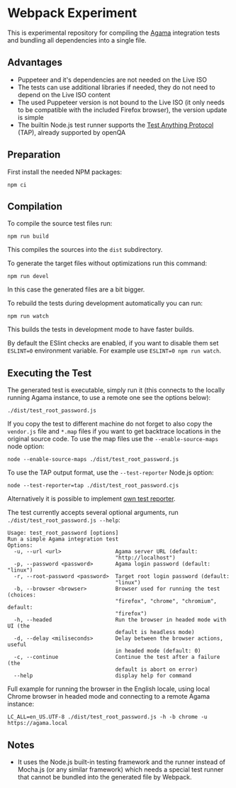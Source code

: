 # Webpack Experiment

This is experimental repository for compiling the
[Agama](https://github.com/agama-project/agama) integration tests and bundling
all dependencies into a single file.

## Advantages

- Puppeteer and it's dependencies are not needed on the Live ISO
- The tests can use additional libraries if needed, they do not need to depend
  on the Live ISO content
- The used Puppeteer version is not bound to the Live ISO (it only needs to be
  compatible with the included Firefox browser), the version update is simple
- The builtin Node.js test runner supports the [Test Anything
  Protocol](https://en.wikipedia.org/wiki/Test_Anything_Protocol) (TAP),
  already supported by openQA

## Preparation

First install the needed NPM packages:

    npm ci

## Compilation

To compile the source test files run:

    npm run build

This compiles the sources into the `dist` subdirectory.

To generate the target files without optimizations run this command:

    npm run devel

In this case the generated files are a bit bigger.

To rebuild the tests during development automatically you can run:

    npm run watch

This builds the tests in development mode to have faster builds.

By default the ESlint checks are enabled, if you want to disable them set
`ESLINT=0` environment variable. For example use `ESLINT=0 npm run watch`.

## Executing the Test

The generated test is executable, simply run it (this connects to the locally
running Agama instance, to use a remote one see the options below):

    ./dist/test_root_password.js

If you copy the test to different machine do not forget to also copy the
`vendor.js` file and `*.map` files if you want to get backtrace locations in the
original source code. To use the map files use the `--enable-source-maps` node
option:

    node --enable-source-maps ./dist/test_root_password.js

To use the TAP output format, use the `--test-reporter` Node.js option:

    node --test-reporter=tap ./dist/test_root_password.cjs

Alternatively it is possible to implement [own test reporter](
https://www.nearform.com/insights/writing-a-node-js-test-reporter/).

The test currently accepts several optional arguments, run
`./dist/test_root_password.js --help`:

```
Usage: test_root_password [options]
Run a simple Agama integration test
Options:
  -u, --url <url>                 Agama server URL (default:
                                  "http://localhost")
  -p, --password <password>       Agama login password (default: "linux")
  -r, --root-password <password>  Target root login password (default:
                                  "linux")
  -b, --browser <browser>         Browser used for running the test (choices:
                                  "firefox", "chrome", "chromium", default:
                                  "firefox")
  -h, --headed                    Run the browser in headed mode with UI (the
                                  default is headless mode)
  -d, --delay <miliseconds>       Delay between the browser actions, useful
                                  in headed mode (default: 0)
  -c, --continue                  Continue the test after a failure (the
                                  default is abort on error)
  --help                          display help for command
```

Full example for running the browser in the English locale, using local Chrome
browser in headed mode and connecting to a remote Agama instance:

    LC_ALL=en_US.UTF-8 ./dist/test_root_password.js -h -b chrome -u https://agama.local

## Notes

- It uses the Node.js built-in testing framework and the runner instead of Mocha.js
  (or any similar framework) which needs a special test runner that cannot be
  bundled into the generated file by Webpack.
